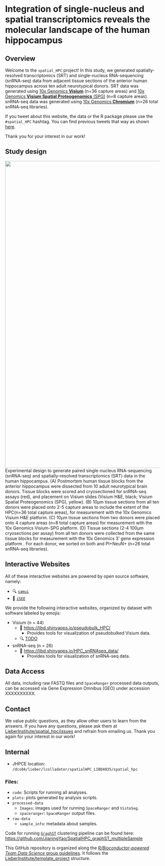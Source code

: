 Integration of single-nucleus and spatial transcriptomics reveals the
molecular landscape of the human hippocampus
================

<!-- README.md is generated from README.Rmd. Please edit that file -->

## Overview

Welcome to the `spatial_HPC` project! In this study, we generated
spatially-resolved transcriptomics (SRT) and single-nucleus
RNA-sequencing (snRNA-seq) data from adjacent tissue sections of the
anterior human hippocampus across ten adult neurotypical donors. SRT
data was generated using [10x Genomics
**Visium**](https://www.10xgenomics.com/products/spatial-gene-expression)
(n=36 capture areas) and [10x Genomics **Visium Spatial Proteogenomics**
(SPG)](https://www.10xgenomics.com/products/spatial-proteogenomics) (n=8
capture areas). snRNA-seq data was generated using [10x Genomics
**Chromium**](https://www.10xgenomics.com/products/single-cell-gene-expression)
(n=26 total snRNA-seq libraries).

If you tweet about this website, the data or the R package please use
the <code>\#spatial_HPC</code> hashtag. You can find previous tweets
that way as shown
<a href="https://twitter.com/search?q=%23spatialDLPFC&src=typed_query">here</a>.

Thank you for your interest in our work!

## Study design

<img src="https://research.libd.org/spatial_hpc/img/Copy%20of%20HPC%20figure%201.png" width="1000px" align="left" />

Experimental design to generate paired single-nucleus RNA-sequencing
(snRNA-seq) and spatially-resolved transcriptomics (SRT) data in the
human hippocampus. (A) Postmortem human tissue blocks from the anterior
hippocampus were dissected from 10 adult neurotypical brain donors.
Tissue blocks were scored and cryosectioned for snRNA-seq assays (red),
and placement on Visium slides (Visium H&E, black; Visium Spatial
Proteogenomics (SPG), yellow). (B) 10μm tissue sections from all ten
donors were placed onto 2-5 capture areas to include the extent of the
HPC(n=36 total capture areas), for measurement with the 10x Genomics
Visium H&E platform. (C) 10μm tissue sections from two donors were
placed onto 4 capture areas (n=8 total capture areas) for measurement
with the 10x Genomics Visium-SPG platform. (D) Tissue sections (2-4
100μm cryosections per assay) from all ten donors were collected from
the same tissue blocks for measurement with the 10x Genomics 3’ gene
expression platform . For each donor, we sorted on both and PI+NeuN+
(n=26 total snRNA-seq libraries).

## Interactive Websites

All of these interactive websites are powered by open source software,
namely:

- 🔍 [`samui`](http://dx.doi.org/10.1017/S2633903X2300017X)
- 👀 [`iSEE`](https://doi.org/10.12688%2Ff1000research.14966.1)

We provide the following interactive websites, organized by dataset with
software labeled by emojis:

- Visium (n = 44)
  - 👀 <https://libd.shinyapps.io/pseudobulk_HPC/>
    - Provides tools for visualization of pseudobulked Visium data.
  - 🔍
    [TODO](https://samuibrowser.com/from?url=data.libd.org/samuibrowser/&s=Br3942&s=Br8325&s=Br2720&s=Br2743&s=Br3942-VSPG&s=Br6423&s=Br6432&s=Br6471&s=Br6522&s=Br8325-VSPG&s=Br8492&s=Br8667)
- snRNA-seq (n = 26)
  - 👀 <https://libd.shinyapps.io/HPC_snRNAseq_data/>
    - Provides tools for visualization of snRNA-seq data.

## Data Access

All data, including raw FASTQ files and `SpaceRanger` processed data
outputs, can be accessed via Gene Expression Omnibus (GEO) under
accession XXXXXXXXXX. <cite other data access methods>

## Contact

We value public questions, as they allow other users to learn from the
answers. If you have any questions, please ask them at
[LieberInstitute/spatial_hpc/issues](https://github.com/LieberInstitute/spatial_hpc/issues)
and refrain from emailing us. Thank you again for your interest in our
work!

## Internal

- JHPCE location:
  `/dcs04/lieber/lcolladotor/spatialHPC_LIBD4035/spatial_hpc`

### Files:

- `code`: Scripts for running all analyses.
- `plots`: plots generated by analysis scripts.
- `processed-data`
  - `Images`: images used for running `SpaceRanger` and `VistoSeg`.
  - `spaceranger`: `SpaceRanger` output files.
- `raw-data`
  - `sample_info`: metadata about samples.

Code for running [`GraphST`](https://doi.org/10.1038/s41467-023-36796-3)
clustering pipeline can be found here:
<https://github.com/JianingYao/SpatialHPC_graphST_multipleSample>

<!-- ## Description of HPC data -->
<!-- This is a description of data files for this project. -->
<!-- - The `/spatial_hpc/raw-data/FASTQ/` contains FASTQ files for all experiments -->
<!-- 1. The `MiSeq` and `NovaSeq` folders has softlinks to the fastqs of slides `V10B01−085` and `V10B01−086` -->
<!-- 2. The `2022-04-12_SPag033122` folder has softlinks to the fastqs of slides `V11A20−297`, `V11L05−333`, `V11L05−335`, `V11L05−336`, `V11U08−081`, `V11U08−084`. -->
<!-- - The `/spatial_hpc/raw-data/images/` contains tif files captured on CS2 for all slides -->
<!-- - The `/spatial_hpc/raw-data/sample_info/` contains information of all brains, visium slides and their master excel sheets used in the study -->

This GitHub repository is organized along the [*R/Bioconductor-powered
Team Data Science* group
guidelines](https://lcolladotor.github.io/bioc_team_ds/organizing-your-work.html#.Yaf9fPHMIdk).
It follows the
[LieberInstitute/template_project](https://github.com/LieberInstitute/template_project)
structure.
